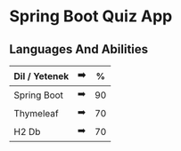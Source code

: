# Spring Boot Quiz App

 ## Languages And Abilities

| Dil / Yetenek | :arrow_right: | % |
| ------------- |:-------------:|:-------------:|
| Spring Boot | :arrow_right: | 90 |
| Thymeleaf | :arrow_right: | 70 |
| H2 Db | :arrow_right: | 70 |
